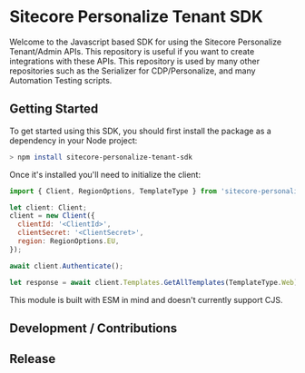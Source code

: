 # Sitecore Personalize Tenant SDK

Welcome to the Javascript based SDK for using the Sitecore Personalize Tenant/Admin APIs. This repository is useful if you want to create integrations with these APIs. This repository is used by many other repositories such as the Serializer for CDP/Personalize, and many Automation Testing scripts.

## Getting Started

To get started using this SDK, you should first install the package as a dependency in your Node project:

```bash
> npm install sitecore-personalize-tenant-sdk
```

Once it's installed you'll need to initialize the client:

```javascript
import { Client, RegionOptions, TemplateType } from 'sitecore-personalize-tenant-sdk';

let client: Client;
client = new Client({
  clientId: '<ClientId>',
  clientSecret: '<ClientSecret>',
  region: RegionOptions.EU,
});

await client.Authenticate();

let response = await client.Templates.GetAllTemplates(TemplateType.Web);
```

This module is built with ESM in mind and doesn't currently support CJS.

## Development / Contributions

## Release
